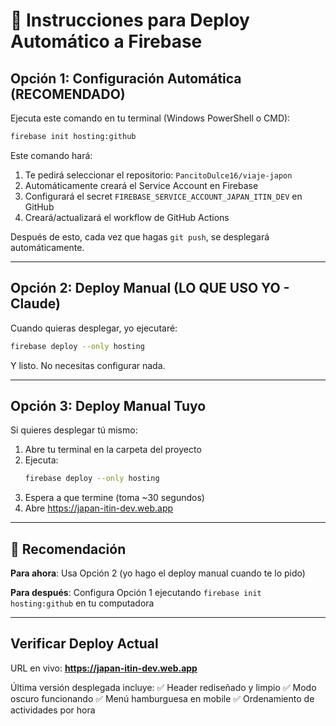 # 🚀 Instrucciones para Deploy Automático a Firebase

## Opción 1: Configuración Automática (RECOMENDADO)

Ejecuta este comando en tu terminal (Windows PowerShell o CMD):

```bash
firebase init hosting:github
```

Este comando hará:
1. Te pedirá seleccionar el repositorio: `PancitoDulce16/viaje-japon`
2. Automáticamente creará el Service Account en Firebase
3. Configurará el secret `FIREBASE_SERVICE_ACCOUNT_JAPAN_ITIN_DEV` en GitHub
4. Creará/actualizará el workflow de GitHub Actions

Después de esto, cada vez que hagas `git push`, se desplegará automáticamente.

---

## Opción 2: Deploy Manual (LO QUE USO YO - Claude)

Cuando quieras desplegar, yo ejecutaré:

```bash
firebase deploy --only hosting
```

Y listo. No necesitas configurar nada.

---

## Opción 3: Deploy Manual Tuyo

Si quieres desplegar tú mismo:

1. Abre tu terminal en la carpeta del proyecto
2. Ejecuta:
   ```bash
   firebase deploy --only hosting
   ```
3. Espera a que termine (toma ~30 segundos)
4. Abre https://japan-itin-dev.web.app

---

## 🎯 Recomendación

**Para ahora**: Usa Opción 2 (yo hago el deploy manual cuando te lo pido)

**Para después**: Configura Opción 1 ejecutando `firebase init hosting:github` en tu computadora

---

## Verificar Deploy Actual

URL en vivo: **https://japan-itin-dev.web.app**

Última versión desplegada incluye:
✅ Header rediseñado y limpio
✅ Modo oscuro funcionando
✅ Menú hamburguesa en mobile
✅ Ordenamiento de actividades por hora
